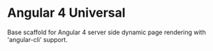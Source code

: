 # Angular 4 Universal

Base scaffold for Angular 4 server side dynamic page rendering with 'angular-cli' support.


